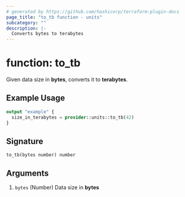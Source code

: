 ```yaml
---
# generated by https://github.com/hashicorp/terraform-plugin-docs
page_title: "to_tb function - units"
subcategory: ""
description: |-
  Converts bytes to terabytes
---
```


# function: to_tb

Given data size in **bytes**, converts it to **terabytes**.

## Example Usage

```terraform
output "example" {
  size_in_terabytes = provider::units::to_tb(42)
}
```

## Signature

<!-- signature generated by tfplugindocs -->
```text
to_tb(bytes number) number
```

## Arguments

<!-- arguments generated by tfplugindocs -->
1. `bytes` (Number) Data size in **bytes**

